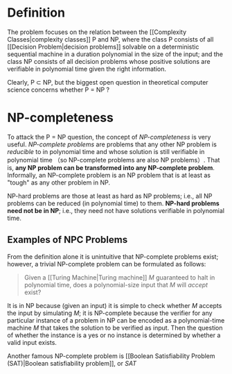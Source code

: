 # Definition
The problem focuses on the relation between the [[Complexity Classes|complexity classes]] P and NP, where the class P consists of all [[Decision Problem|decision problems]] solvable on a deterministic sequential machine in a duration polynomial in the size of the input; and the class NP consists of all decision problems whose positive solutions are verifiable in polynomial time given the right information.

Clearly, P $\subset$ NP, but the biggest open question in theoretical computer science concerns whether P $=$ NP ?

# NP-completeness
To attack the P $=$ NP question, the concept of *NP-completeness* is very useful. *NP-complete problems* are problems that any other NP problem is *reducible* to in polynomial time and whose solution is still verifiable in polynomial time （so NP-complete problems are also NP problems）. That is, **any NP problem can be transformed into any NP-complete problem**. Informally, an NP-complete problem is an NP problem that is at least as "tough" as any other problem in NP.

NP-hard problems are those at least as hard as NP problems; i.e., all NP problems can be reduced (in polynomial time) to them. **NP-hard problems need not be in NP**; i.e., they need not have solutions verifiable in polynomial time.

## Examples of NPC Problems
From the definition alone it is unintuitive that NP-complete problems exist; however, a trivial NP-complete problem can be formulated as follows: 

> Given a [[Turing Machine|Turing machine]] $M$ guaranteed to halt in polynomial time, does a polynomial-size input that $M$ will *accept* exist?

It is in NP because (given an input) it is simple to check whether $M$ accepts the input by simulating $M$; it is NP-complete because the verifier for any particular instance of a problem in NP can be encoded as a polynomial-time machine $M$ that takes the solution to be verified as input. Then the question of whether the instance is a yes or no instance is determined by whether a valid input exists.

Another famous NP-complete problem is [[Boolean Satisfiability Problem (SAT)|Boolean satisfiability problem]], or *SAT*
